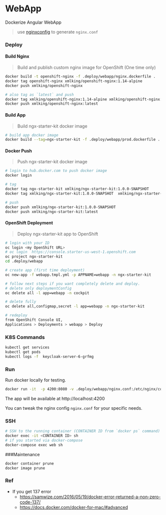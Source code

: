# WebApp

Dockerize Angular WebApp

> use [nginxconfig](https://nginxconfig.io/) to generate `nginx.conf`

### Deploy

#### Build Nginx

> Build and publish custom nginx image for OpenShift (One time only)

```bash
docker build -t openshift-nginx -f .deploy/webapp/nginx.dockerfile .
docker tag openshift-nginx xmlking/openshift-nginx:1.14-alpine
docker push xmlking/openshift-nginx

# also tag as `latest` and push
docker tag xmlking/openshift-nginx:1.14-alpine xmlking/openshift-nginx:latest
docker push xmlking/openshift-nginx:latest
```

#### Build App

> Build ngx-starter-kit docker image

```bash
# build app docker image
docker build --tag=ngx-starter-kit -f .deploy/webapp/prod.dockerfile .
```

#### Docker Push

> Push ngx-starter-kit docker image

```bash
# login to hub.docker.com to push docker image
docker login

# tag
docker tag ngx-starter-kit xmlking/ngx-starter-kit:1.0.0-SNAPSHOT
docker tag xmlking/ngx-starter-kit:1.0.0-SNAPSHOT  xmlking/ngx-starter-kit:latest

# push
docker push xmlking/ngx-starter-kit:1.0.0-SNAPSHOT
docker push xmlking/ngx-starter-kit:latest
```

#### OpenShift Deployment

> Deploy ngx-starter-kit app to OpenShift

```bash
# login with your ID
oc login <my OpenShift URL>
# oc login  https://console.starter-us-west-1.openshift.com
oc project ngx-starter-kit
cd .deploy/webapp

# create app (first time deployment)
oc new-app -f webapp.tmpl.yml -p APPNAME=webapp -n ngx-starter-kit

# follow next steps if you want completely delete and deploy.
# delete only deploymentConfig
oc delete all -l app=webapp -n cockpit

# delete fully
oc delete all,configmap,secret -l app=webapp -n ngx-starter-kit

# redeploy
from OpenShift Console UI,
Applications > Deployments > webapp > Deploy
```

### K8S Commands

```bash
kubectl get services
kubectl get pods
kubectl logs -f  keycloak-server-6-grfmg
```

### Run

Run docker locally for testing.

```bash
docker run -it  -p 4200:8080 -v .deploy/webapp/nginx.conf:/etc/nginx/conf.d/nginx.conf cockpit
```

The app will be available at http://localhost:4200

You can tweak the nginx config `nginx.conf` for your specific needs.

### SSH

```bash
# SSH to the running container (CONTAINER ID from `docker ps` command)
docker exec -it <CONTAINER ID> sh
# if you started via docker-compose
docker-compose exec web sh
```

###Maintenance

```bash
docker container prune
docker image prune
```

### Ref

- If you get 137 error
  - https://samwize.com/2016/05/19/docker-error-returned-a-non-zero-code-137/
  - https://docs.docker.com/docker-for-mac/#advanced
